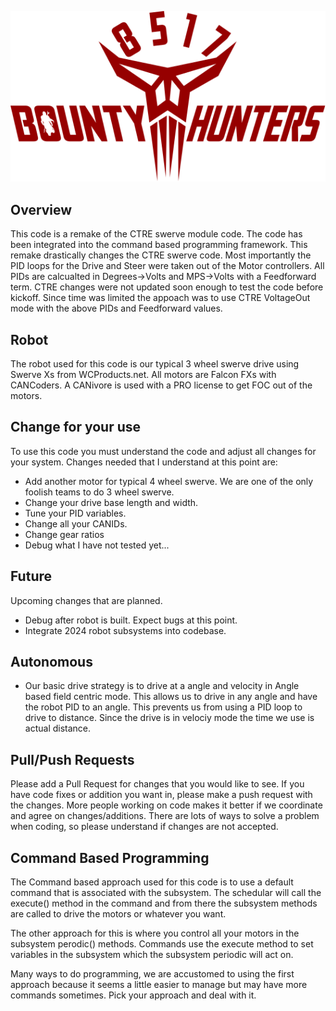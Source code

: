 ![](src/main/java/frc/robot/lib/MythDigLogoPlainPath.svg)

## Overview
This code is a remake of the CTRE swerve module code. The code has been integrated into the command based programming framework.
This remake drastically changes the CTRE swerve code. Most importantly the PID loops for the Drive and Steer were taken out of the Motor controllers.
All PIDs are calcualted in Degrees->Volts and MPS->Volts with a Feedforward term. CTRE changes were not updated soon enough to test the code before kickoff.
Since time was limited the appoach was to use CTRE VoltageOut mode with the above PIDs and Feedforward values. 

## Robot 
The robot used for this code is our typical 3 wheel swerve drive using Swerve Xs from WCProducts.net. All motors are Falcon FXs with CANCoders.
A CANivore is used with a PRO license to get FOC out of the motors.

## Change for your use
To use this code you must understand the code and adjust all changes for your system. 
Changes needed that I understand at this point are:
- Add another motor for typical 4 wheel swerve. We are one of the only foolish teams to do 3 wheel swerve.
- Change your drive base length and width.
- Tune your PID variables.
- Change all your CANIDs.
- Change gear ratios
- Debug what I have not tested yet...

## Future
Upcoming changes that are planned.
- Debug after robot is built. Expect bugs at this point.
- Integrate 2024 robot subsystems into codebase.

## Autonomous
- Our basic drive strategy is to drive at a angle and velocity in Angle based field centric mode. This allows us to drive in any angle and have the robot PID to an angle. This prevents us from using a PID loop to drive to distance. Since the drive is in velociy mode the time we use is actual distance.

## Pull/Push Requests
Please add a Pull Request for changes that you would like to see.
If you have code fixes or addition you want in, please make a push request with the changes.
More people working on code makes it better if we coordinate and agree on changes/additions.
There are lots of ways to solve a problem when coding, so please understand if changes are not accepted.

## Command Based Programming
The Command based approach used for this code is to use a default command that is associated with the subsystem. The schedular will call the execute() method in the command and from there the subsystem methods are called to drive the motors or whatever you want. 

The other approach for this is where you control all your motors in the subsystem perodic() methods. Commands use the execute method to set variables in the subsystem which the subsystem periodic will act on.

Many ways to do programming, we are accustomed to using the first approach because it seems a little easier to manage but may have more commands sometimes. Pick your approach and deal with it.
